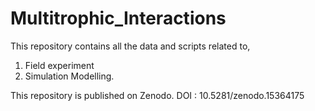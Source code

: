 # Multitrophic_Interactions
This repository contains all the data and scripts related to,
1. Field experiment
2. Simulation Modelling.

This repository is published on Zenodo. DOI : 10.5281/zenodo.15364175
